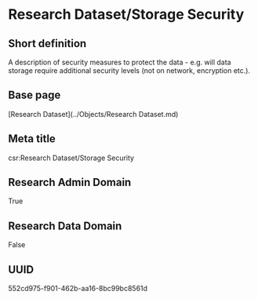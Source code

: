 # Research Dataset/Storage Security
## Short definition
A description of security measures to protect the data - e.g. will data storage require additional security levels (not on network, encryption etc.).
## Base page
[Research Dataset](../Objects/Research Dataset.md)
## Meta title
csr:Research Dataset/Storage Security
## Research Admin Domain
True
## Research Data Domain
False
## UUID
552cd975-f901-462b-aa16-8bc99bc8561d

